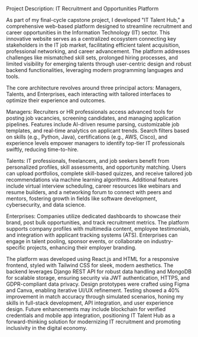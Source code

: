 Project Description: IT Recruitment and Opportunities Platform

As part of my final-cycle capstone project, I developed "IT Talent Hub," a comprehensive web-based platform designed to streamline recruitment and career opportunities in the Information Technology (IT) sector. This innovative website serves as a centralized ecosystem connecting key stakeholders in the IT job market, facilitating efficient talent acquisition, professional networking, and career advancement. The platform addresses challenges like mismatched skill sets, prolonged hiring processes, and limited visibility for emerging talents through user-centric design and robust backend functionalities, leveraging modern programming languages and tools.

The core architecture revolves around three principal actors: Managers, Talents, and Enterprises, each interacting with tailored interfaces to optimize their experience and outcomes.

Managers: Recruiters or HR professionals access advanced tools for posting job vacancies, screening candidates, and managing application pipelines. Features include AI-driven resume parsing, customizable job templates, and real-time analytics on applicant trends. Search filters based on skills (e.g., Python, Java), certifications (e.g., AWS, Cisco), and experience levels empower managers to identify top-tier IT professionals swiftly, reducing time-to-hire.



Talents: IT professionals, freelancers, and job seekers benefit from personalized profiles, skill assessments, and opportunity matching. Users can upload portfolios, complete skill-based quizzes, and receive tailored job recommendations via machine learning algorithms. Additional features include virtual interview scheduling, career resources like webinars and resume builders, and a networking forum to connect with peers and mentors, fostering growth in fields like software development, cybersecurity, and data science.



Enterprises: Companies utilize dedicated dashboards to showcase their brand, post bulk opportunities, and track recruitment metrics. The platform supports company profiles with multimedia content, employee testimonials, and integration with applicant tracking systems (ATS). Enterprises can engage in talent pooling, sponsor events, or collaborate on industry-specific projects, enhancing their employer branding.

The platform was developed using React.js and HTML for a responsive frontend, styled with Tailwind CSS for sleek, modern aesthetics. The backend leverages Django REST API for robust data handling and MongoDB for scalable storage, ensuring security via JWT authentication, HTTPS, and GDPR-compliant data privacy. Design prototypes were crafted using Figma and Canva, enabling iterative UI/UX refinement. Testing showed a 40% improvement in match accuracy through simulated scenarios, honing my skills in full-stack development, API integration, and user experience design. Future enhancements may include blockchain for verified credentials and mobile app integration, positioning IT Talent Hub as a forward-thinking solution for modernizing IT recruitment and promoting inclusivity in the digital economy.
